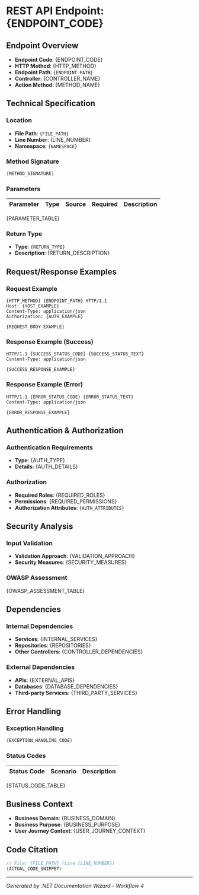 # REST API Endpoint: {ENDPOINT_CODE}

## Endpoint Overview
- **Endpoint Code**: {ENDPOINT_CODE}
- **HTTP Method**: {HTTP_METHOD}
- **Endpoint Path**: `{ENDPOINT_PATH}`
- **Controller**: {CONTROLLER_NAME}
- **Action Method**: {METHOD_NAME}

## Technical Specification

### Location
- **File Path**: `{FILE_PATH}`
- **Line Number**: {LINE_NUMBER}
- **Namespace**: `{NAMESPACE}`

### Method Signature
```csharp
{METHOD_SIGNATURE}
```

### Parameters
| Parameter | Type | Source | Required | Description |
|-----------|------|--------|----------|-------------|
{PARAMETER_TABLE}

### Return Type
- **Type**: `{RETURN_TYPE}`
- **Description**: {RETURN_DESCRIPTION}

## Request/Response Examples

### Request Example
```http
{HTTP_METHOD} {ENDPOINT_PATH} HTTP/1.1
Host: {HOST_EXAMPLE}
Content-Type: application/json
Authorization: {AUTH_EXAMPLE}

{REQUEST_BODY_EXAMPLE}
```

### Response Example (Success)
```http
HTTP/1.1 {SUCCESS_STATUS_CODE} {SUCCESS_STATUS_TEXT}
Content-Type: application/json

{SUCCESS_RESPONSE_EXAMPLE}
```

### Response Example (Error)
```http
HTTP/1.1 {ERROR_STATUS_CODE} {ERROR_STATUS_TEXT}
Content-Type: application/json

{ERROR_RESPONSE_EXAMPLE}
```

## Authentication & Authorization

### Authentication Requirements
- **Type**: {AUTH_TYPE}
- **Details**: {AUTH_DETAILS}

### Authorization
- **Required Roles**: {REQUIRED_ROLES}
- **Permissions**: {REQUIRED_PERMISSIONS}
- **Authorization Attributes**: `{AUTH_ATTRIBUTES}`

## Security Analysis

### Input Validation
- **Validation Approach**: {VALIDATION_APPROACH}
- **Security Measures**: {SECURITY_MEASURES}

### OWASP Assessment
{OWASP_ASSESSMENT_TABLE}

## Dependencies

### Internal Dependencies
- **Services**: {INTERNAL_SERVICES}
- **Repositories**: {REPOSITORIES}
- **Other Controllers**: {CONTROLLER_DEPENDENCIES}

### External Dependencies
- **APIs**: {EXTERNAL_APIS}
- **Databases**: {DATABASE_DEPENDENCIES}
- **Third-party Services**: {THIRD_PARTY_SERVICES}

## Error Handling

### Exception Handling
```csharp
{EXCEPTION_HANDLING_CODE}
```

### Status Codes
| Status Code | Scenario | Description |
|-------------|----------|-------------|
{STATUS_CODE_TABLE}

## Business Context
- **Business Domain**: {BUSINESS_DOMAIN}
- **Business Purpose**: {BUSINESS_PURPOSE}
- **User Journey Context**: {USER_JOURNEY_CONTEXT}

## Code Citation
```csharp
// File: {FILE_PATH} (Line {LINE_NUMBER})
{ACTUAL_CODE_SNIPPET}
```

---
*Generated by .NET Documentation Wizard - Workflow 4*
